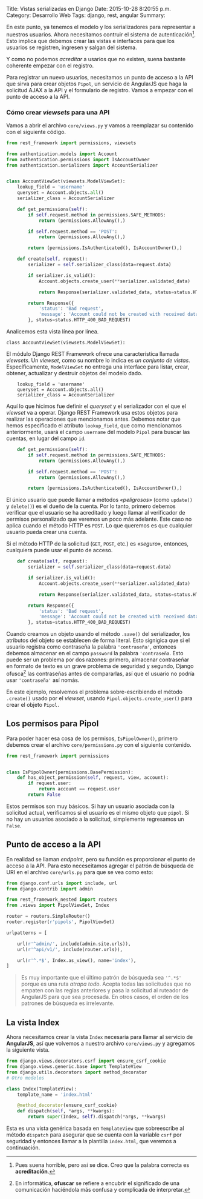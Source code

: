 Title: Vistas serializadas en Django
Date: 2015-10-28 8:20:55 p.m.
Category: Desarrollo Web
Tags: django, rest, angular
Summary: 

En este punto, ya tenemos el modelo y los serializadores para representar a nuestros usuarios. Ahora necesitamos contruir el sistema de autenticación[^1]. Esto implica que debemos crear las vistas e interfaces para que los usuarios se registren, ingresen y salgan del sistema. 

Y como no podemos _acreditar_ a usarios que no existen, suena bastante coherente empezar con el registro.

Para registrar un nuevo usuarios, necesitamos un punto de acceso a la API que sirva para crear objetos `Pipol`, un servicio de AngularJS que haga la solicitud AJAX a la API y el formulario de registro. Vamos a empezar con el punto de acceso a la API.

### Cómo crear _viewsets_ para una API

Vamos a abrir el archivo `core/views.py` y vamos a reemplazar su contenido con el siguiente código.

```python
from rest_framework import permissions, viewsets

from authentication.models import Account
from authentication.permissions import IsAccountOwner
from authentication.serializers import AccountSerializer


class AccountViewSet(viewsets.ModelViewSet):
    lookup_field = 'username'
    queryset = Account.objects.all()
    serializer_class = AccountSerializer

    def get_permissions(self):
        if self.request.method in permissions.SAFE_METHODS:
            return (permissions.AllowAny(),)

        if self.request.method == 'POST':
            return (permissions.AllowAny(),)

        return (permissions.IsAuthenticated(), IsAccountOwner(),)

    def create(self, request):
        serializer = self.serializer_class(data=request.data)

        if serializer.is_valid():
            Account.objects.create_user(**serializer.validated_data)

            return Response(serializer.validated_data, status=status.HTTP_201_CREATED)

        return Response({
            'status': 'Bad request',
            'message': 'Account could not be created with received data.'
        }, status=status.HTTP_400_BAD_REQUEST)
```

Analicemos esta vista línea por línea.


    class AccountViewSet(viewsets.ModelViewSet):

El módulo Django REST Framework ofrece una característica llamada _viewsets_. Un _viewset_, como su nombre lo indica es _un conjunto de vistas_. Específicamente, `ModelViewSet` no entrega una interface para listar, crear, obtener, actualizar y destruir objetos del modelo dado.

```
    lookup_field = 'username'
    queryset = Account.objects.all()
    serializer_class = AccountSerializer
```

Aquí lo que hicimos fue definir el _queryset_ y el serializador con el que el _viewset_ va a operar. Django REST Framework usa estos objetos para realizar las operaciones que mencionamos antes. Debemos notar que hemos especificado el atributo `lookup_field`, que como mencionamos anteriormente, usará el campo `username` del modelo `Pipol` para buscar las cuentas, en lugar del campo `id`. 

```python
    def get_permissions(self):
        if self.request.method in permissions.SAFE_METHODS:
            return (permissions.AllowAny(),)

        if self.request.method == 'POST':
            return (permissions.AllowAny(),)

        return (permissions.IsAuthenticated(), IsAccountOwner(),)
```

El único usuario que puede llamar a métodos _«peligrosos»_ (como `update()` y `delete()`) es el dueño de la cuenta. Por lo tanto, primero debemos verificar que el usuario se ha acreditado y luego llamar al verificador de permisos personalizado que veremos un poco más adelante. Este caso no aplica cuando el método HTTP es `POST`. Lo que queremos es que cualquier usuario pueda crear una cuenta.

Si el método HTTP de la solicitud (`GET`, `POST`, etc.) es _«seguro»_, entonces, cualquiera puede usar el punto de acceso.

```python
    def create(self, request):
        serializer = self.serializer_class(data=request.data)

        if serializer.is_valid():
            Account.objects.create_user(**serializer.validated_data)

            return Response(serializer.validated_data, status=status.HTTP_201_CREATED)

        return Response({
            'status': 'Bad request',
            'message': 'Account could not be created with received data.'
        }, status=status.HTTP_400_BAD_REQUEST)
```

Cuando creamos un objeto usando el método `.save()` del serializador, los atributos del objeto se establecen de forma literal. Esto signigica que si el usuario registra como contraseña la palabra `'contraseña'`, entonces debemos almacenar en el campo `password` la palabra `'contraseña`. Esto puede ser un problema por dos razones: primero, almacenar contraseñar en formato de texto es un grave problema de seguridad y segundo, Django ofusca[^2] las contraseñas antes de compararlas, así que el usuario no podría usar `'contraseña'` así nomás.

En este ejemplo, resolvemos el problema sobre-escribiendo el método `.create()` usado por el _viewset_, usando `Pipol.objects.create_user()` para crear el objeto `Pipol.`

## Los permisos para Pipol

Para poder hacer esa cosa de los permisos, `IsPipolOwner()`, primero debemos crear el archivo `core/permissions.py` con el siguiente contenido.


```python
from rest_framework import permissions


class IsPipolOwner(permissions.BasePermission):
    def has_object_permission(self, request, view, account):
        if request.user:
            return account == request.user
        return False
```

Estos permisos son muy básicos. Si hay un usuario asociada con la solicitud actual, verificamos si el usuario es el mismo objeto que `pipol`. Si no hay un usuarios asociado a la solicitud, simplemente regresamos un `False`.

## Punto de acceso a la API

En realidad se llaman _endpoint_, pero su función es proporcionar el punto de acceso a la API. Para esto neceseitamos agregar el patrón de búsqueda de URI en el archivo `core/urls.py` para que se vea como esto:


```python
from django.conf.urls import include, url
from django.contrib import admin

from rest_framework_nested import routers
from .views import PipolViewSet, Index

router = routers.SimpleRouter()
router.register(r'pipols', PipolViewSet)

urlpatterns = [

    url(r'^admin/', include(admin.site.urls)),
    url(r'^api/v1/', include(router.urls)),

    url(r'^.*$', Index.as_view(), name='index'),
]
```

> Es muy importante que el último patrón de búsqueda sea `'^.*$'` porque es una ruta _atrapa todo_. Acepta todas las solicitudes que no empaten con las reglas anteriores y pasa la solicitud al ruteador de AngularJS para que sea procesada. En otros casos, el orden de los patrones de búsqueda es irrelevante.

## La vista Index

Ahora necesitamos crear la vista `Index` necesaria para llamar al servicio de __AngularJS__, así que volvemos a nuestro archivo `core/views.py` y agregamos la siguiente vista.

```python
from django.views.decorators.csrf import ensure_csrf_cookie
from django.views.generic.base import TemplateView
from django.utils.decorators import method_decorator
# Otro modelos

class Index(TemplateView):
    template_name = 'index.html'

    @method_decorator(ensure_csrf_cookie)
    def dispatch(self, *args, **kwargs):
        return super(Index, self).dispatch(*args, **kwargs)
```


Esta es una vista genérica basada en `TemplateView` que sobreescribe al método `dispatch` para asegurar que se cuenta con la variable `csrf` por seguridad y entonces llamar a la plantilla `index.html`, que veremos a continuación.



[^1]: Pues suena horrible, pero asi se dice. Creo que la palabra correcta es __acreditación__.

[^2]: En informática, __ofuscar__ se refiere a encubrir el significado de una comunicación haciéndola más confusa y complicada de interpretar.
